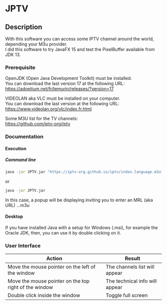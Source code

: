 # JPTV

## Description

With this software you can access some IPTV channel around the world, depending your M3u provider.  
I did this software to try JavaFX 15 and test the PixelBuffer available from JDK 13.

### Prerequisite

OpenJDK (Open Java Development Toolkit) must be installed.  
You can download the last version 17 at the following URL:  
<https://adoptium.net/fr/temurin/releases/?version=17>

VIDEOLAN aka VLC must be installed on your computer.  
You can download the last version at the following URL:  
<https://www.videolan.org/vlc/index.fr.html>

Some M3U list for the TV channels:  
<https://github.com/iptv-org/iptv>

### Documentation

#### Execution

##### Command line

```cmd
java -jar JPTV.jar "https://iptv-org.github.io/iptv/index.language.m3u"
```

or

```cmd
java -jar JPTV.jar
```

In this case, a popup will be displaying inviting you to enter an MRL (aka URL) ...m3u

#### Desktop

If you have installed Java with a setup for Windows (.msi), for example the Oracle JDK, then, you can use it by double clicking on it.

### User Interface

| Action                                                | Result                         |
| ----------------------------------------------------- | ------------------------------ |
| Move the mouse pointer on the left of the window      | The channels list will appear  |
| Move the mouse pointer on the top right of the window | The technical info will appear |
| Double click inside the window                        | Toggle full screen             |
